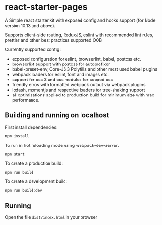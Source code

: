 # react-starter-pages

A Simple react starter kit with exposed config and hooks support (for Node version 10.13 and above).

Supports client-side routing, ReduxJS, eslint with recommended lint rules, prettier and other best practices supported OOB

Currently supported config:

- exposed configuration for eslint, browserlint, babel, postcss etc.
- browserlist support with postcss for autoprefixer
- babel-preset-env, Core-JS 3 Polyfills and other most used babel plugins
- webpack loaders for eslint, font and images etc.
- support for css 3 and css modules for scoped css
- friendly erros with formatted webpack output via webpack plugins
- lodash, momentjs and respective loaders for tree-shaking support
- all optimizations applied to production build for minimum size with max performance.

## Building and running on localhost

First install dependencies:

```sh
npm install
```

To run in hot reloading mode using webpack-dev-server:

```sh
npm start
```

To create a production build:

```sh
npm run build
```

To create a development build:

```sh
npm run build:dev
```

## Running

Open the file `dist/index.html` in your browser
